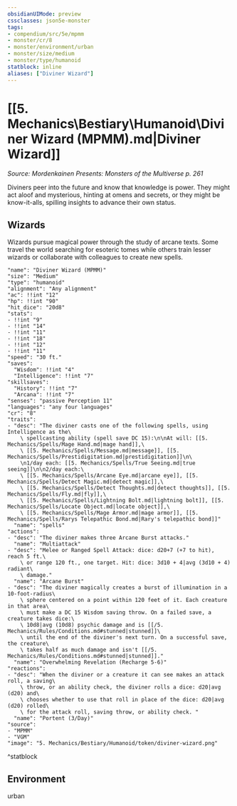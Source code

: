 ```yaml
---
obsidianUIMode: preview
cssclasses: json5e-monster
tags:
- compendium/src/5e/mpmm
- monster/cr/8
- monster/environment/urban
- monster/size/medium
- monster/type/humanoid
statblock: inline
aliases: ["Diviner Wizard"]
---
```

# [[5. Mechanics\Bestiary\Humanoid\Diviner Wizard (MPMM).md|Diviner Wizard]]
*Source: Mordenkainen Presents: Monsters of the Multiverse p. 261*  

Diviners peer into the future and know that knowledge is power. They might act aloof and mysterious, hinting at omens and secrets, or they might be know-it-alls, spilling insights to advance their own status.

## Wizards

Wizards pursue magical power through the study of arcane texts. Some travel the world searching for esoteric tomes while others train lesser wizards or collaborate with colleagues to create new spells.

```statblock
"name": "Diviner Wizard (MPMM)"
"size": "Medium"
"type": "humanoid"
"alignment": "Any alignment"
"ac": !!int "12"
"hp": !!int "90"
"hit_dice": "20d8"
"stats":
- !!int "9"
- !!int "14"
- !!int "11"
- !!int "18"
- !!int "12"
- !!int "11"
"speed": "30 ft."
"saves":
  "Wisdom": !!int "4"
  "Intelligence": !!int "7"
"skillsaves":
  "History": !!int "7"
  "Arcana": !!int "7"
"senses": "passive Perception 11"
"languages": "any four languages"
"cr": "8"
"traits":
- "desc": "The diviner casts one of the following spells, using Intelligence as the\
    \ spellcasting ability (spell save DC 15):\n\nAt will: [[5. Mechanics/Spells/Mage Hand.md|mage hand]],\
    \ [[5. Mechanics/Spells/Message.md|message]], [[5. Mechanics/Spells/Prestidigitation.md|prestidigitation]]\n\
    \n1/day each: [[5. Mechanics/Spells/True Seeing.md|true seeing]]\n\n2/day each:\
    \ [[5. Mechanics/Spells/Arcane Eye.md|arcane eye]], [[5. Mechanics/Spells/Detect Magic.md|detect magic]],\
    \ [[5. Mechanics/Spells/Detect Thoughts.md|detect thoughts]], [[5. Mechanics/Spells/Fly.md|fly]],\
    \ [[5. Mechanics/Spells/Lightning Bolt.md|lightning bolt]], [[5. Mechanics/Spells/Locate Object.md|locate object]],\
    \ [[5. Mechanics/Spells/Mage Armor.md|mage armor]], [[5. Mechanics/Spells/Rarys Telepathic Bond.md|Rary's telepathic bond]]"
  "name": "spells"
"actions":
- "desc": "The diviner makes three Arcane Burst attacks."
  "name": "Multiattack"
- "desc": "Melee or Ranged Spell Attack: dice: d20+7 (+7 to hit), reach 5 ft.\
    \ or range 120 ft., one target. Hit: dice: 3d10 + 4|avg (3d10 + 4) radiant\
    \ damage."
  "name": "Arcane Burst"
- "desc": "The diviner magically creates a burst of illumination in a 10-foot-radius\
    \ sphere centered on a point within 120 feet of it. Each creature in that area\
    \ must make a DC 15 Wisdom saving throw. On a failed save, a creature takes dice:\
    \ 10d8|avg (10d8) psychic damage and is [[/5. Mechanics/Rules/Conditions.md#stunned|stunned]]\
    \ until the end of the diviner's next turn. On a successful save, the creature\
    \ takes half as much damage and isn't [[/5. Mechanics/Rules/Conditions.md#stunned|stunned]]."
  "name": "Overwhelming Revelation (Recharge 5-6)"
"reactions":
- "desc": "When the diviner or a creature it can see makes an attack roll, a saving\
    \ throw, or an ability check, the diviner rolls a dice: d20|avg (d20) and\
    \ chooses whether to use that roll in place of the dice: d20|avg (d20) rolled\
    \ for the attack roll, saving throw, or ability check. "
  "name": "Portent (3/Day)"
"source":
- "MPMM"
- "VGM"
"image": "5. Mechanics/Bestiary/Humanoid/token/diviner-wizard.png"
```
^statblock

## Environment

urban

